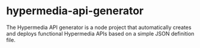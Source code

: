 hypermedia-api-generator
========================

The Hypermedia API generator is a node project that automatically creates and deploys functional Hypermedia APIs based on a simple JSON definition file. 

